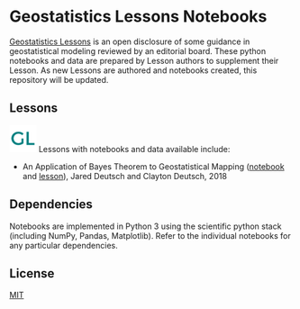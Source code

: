 # Geostatistics Lessons Notebooks

[Geostatistics Lessons](http://geostatisticslessons.com/) is an open disclosure of some guidance in geostatistical modeling reviewed by an editorial board. These python notebooks and data are prepared by Lesson authors to supplement their Lesson. As new Lessons are authored and notebooks created, this repository will be updated. 

## Lessons

![Geostatistics Lessons](geostatistics_lessons_logo.png) Lessons with notebooks and data available include:

* An Application of Bayes Theorem to Geostatistical Mapping ([notebook](notebooks/bayesmapping/bayesmapping.ipynb) and [lesson](http://geostatisticslessons.com/lessons/bayesmapping)), Jared Deutsch and Clayton Deutsch, 2018

## Dependencies

Notebooks are implemented in Python 3 using the scientific python stack (including NumPy, Pandas, Matplotlib). Refer to the individual notebooks for any particular dependencies. 

## License

[MIT](LICENSE)
